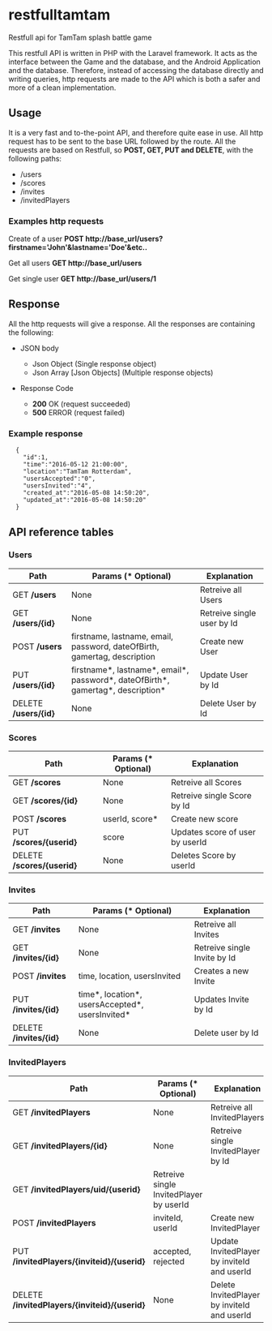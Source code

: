 # restfulltamtam
Restfull api for TamTam splash battle game

This restfull API is written in PHP with the Laravel framework. It acts as the interface between the Game and the database, and the
Android Application and the database. Therefore, instead of accessing the database directly and writing queries, http requests are
made to the API which is both a safer and more of a clean implementation.

## Usage
It is a very fast and to-the-point API, and therefore quite ease in use. All http request has to be sent to the base URL followed
by the route. All the requests are based on Restfull, so __POST, GET, PUT and DELETE__, with the following paths:

* /users
* /scores
* /invites
* /invitedPlayers

### Examples http requests

Create of a user
__POST http://base_url/users?firstname='John'&lastname='Doe'&etc..__

Get all users
__GET http://base_url/users__

Get single user
__GET http://base_url/users/1__



## Response
All the http requests will give a response. All the responses are containing the following:
* JSON body
  * Json Object (Single response object)
  * Json Array \[Json Objects\] (Multiple response objects)

* Response Code
  * __200__ OK (request succeeded)
  * __500__ ERROR (request failed)

### Example response

      {
        "id":1,
        "time":"2016-05-12 21:00:00",
        "location":"TamTam Rotterdam",
        "usersAccepted":"0",
        "usersInvited":"4",
        "created_at":"2016-05-08 14:50:20",
        "updated_at":"2016-05-08 14:50:20"
      }

## API reference tables

### Users
Path | Params (* Optional) | Explanation
------------ | ------------- | ------------
GET __/users__ | None | Retreive all Users
GET __/users/{id}__ | None | Retreive single user by Id
POST __/users__ | firstname, lastname, email, password, dateOfBirth, gamertag, description  | Create new User
PUT __/users/{id}__ | firstname\*, lastname\*, email\*, password\*, dateOfBirth\*, gamertag\*, description\* | Update User by Id
DELETE __/users/{id}__ | None | Delete User by Id

### Scores
Path | Params (* Optional) | Explanation
------------ | ------------- | ------------
GET __/scores__ | None | Retreive all Scores
GET __/scores/{id}__ | None | Retreive single Score by Id
POST __/scores__ | userId, score* | Create new score
PUT __/scores/{userid}__ | score | Updates score of user by userId
DELETE __/scores/{userid}__ | None | Deletes Score by userId

### Invites
Path | Params (* Optional) | Explanation
------------ | ------------- | ------------
GET __/invites__ | None | Retreive all Invites
GET __/invites/{id}__ | None | Retreive single Invite by Id
POST __/invites__ | time, location, usersInvited | Creates a new Invite
PUT __/invites/{id}__ | time\*, location\*, usersAccepted\*, usersInvited\* | Updates Invite by Id
DELETE __/invites/{id}__ | None | Delete user by Id

### InvitedPlayers
Path | Params (* Optional) | Explanation
------------ | ------------- | ------------
GET __/invitedPlayers__ | None | Retreive all InvitedPlayers
GET __/invitedPlayers/{id}__ | None | Retreive single InvitedPlayer by Id
GET __/invitedPlayers/uid/{userid}__ | Retreive single InvitedPlayer by userId
POST __/invitedPlayers__ | inviteId, userId | Create new InvitedPlayer
PUT  __/invitedPlayers/{inviteid}/{userid}__ | accepted, rejected | Update InvitedPlayer by inviteId and userId
DELETE __/invitedPlayers/{inviteid}/{userid}__ | None | Delete InvitedPlayer by inviteId and userId




